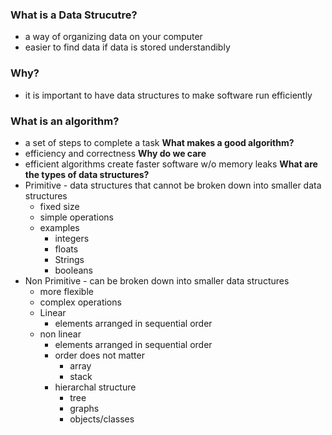 ### What is a Data Strucutre?
- a way of organizing data on your computer
- easier to find data if data is stored understandibly

### Why?
- it is important to have data structures to make software run efficiently

### What is an algorithm?
- a set of steps to complete a task
**What makes a good algorithm?**
- efficiency and correctness
**Why do we care**
- efficient algorithms create faster software w/o memory leaks
**What are the types of data structures?**
- Primitive - data structures that cannot be broken down into smaller data structures
    - fixed size
    - simple operations
    - examples
        - integers
        - floats
        - Strings
        - booleans
- Non Primitive - can be broken down into smaller data structures
    - more flexible
    - complex operations
    - Linear
        - elements arranged in sequential order 
    - non linear
        - elements arranged in sequential order
        - order does not matter
            - array
            - stack
        - hierarchal structure
            - tree
            - graphs
            - objects/classes